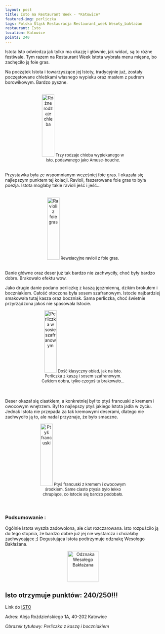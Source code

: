 ```yaml
---
layout: post
title: Isto na Restaurant Week - *Katowice*
featured-img: perliczka
tags: Polska Śląsk Restauracja Restaurant_week Wesoły_bakłażan
restaurant: Isto
location: Katowice
points: 240
---
```

Istota Isto odwiedza jak tylko ma okazję i głównie, jak widać, są to różne festiwale.
 Tym razem na Restaurant Week Istota wybrała menu mięsne, bo zachęciło ją foie gras.

Na początek Istota i towarzyszące jej Istoty, tradycyjnie już, zostały poczęstowane
chlebkami własnego wypieku oraz masłem z pudrem borowikowym. Bardzo pyszne.
<br />&ensp;&ensp;&ensp;
<center><div style="width:55%">
 <img src="{{site.url}}/assets/img/posts/chlebek.jpg" alt="Różne rodzaje chleba" height="200px" width="40px" />
 <font size="2">
      Trzy rodzaje chleba wypiekanego w Isto, podawanego jako Amuse-bouche.
 </font>
</div></center>
<br />

Przystawka była ze wspomnianym wcześniej foie gras. I okazała się najlepszym punktem tej kolacji.
Ravioli, faszerowane foie gras to była poezja. Istota mogłaby takie ravioli jeść i jeść...
<br />&ensp;&ensp;&ensp;
<center><div style="width:55%">
 <img src="{{site.url}}/assets/img/posts/ravioli_foie_gras.jpg" alt="Ravioli z foie gras" height="200px"
 width="40px" />
 <font size="2">
      Rewelacyjne ravioli z foie gras.
 </font>
</div></center>
<br />


Danie główne oraz deser już tak bardzo nie zachwyciły, choć były bardzo dobre. Brakowało efektu wow.

Jako drugie danie podano perliczkę z kaszą jęczmienną, dzikim brokułem i boczniakiem.
Całość otoczona była sosem szafranowym. Istocie najbardziej smakowała tutaj kasza oraz boczniak.
 Sama perliczka, choć świetnie przyrządzona jakoś nie spasowała Istocie.
<center><div style="width:55%">
 <img src="{{site.url}}/assets/img/posts/perliczka2.jpg" alt="Perliczka w sosie szafranowym" height="200px" width="40px" />

 <font size="2">
Dość klasyczny obiad, jak na Isto. Perliczka z kaszą i sosem szafranowym. Całkiem dobra, tylko czegoś tu brakowało...
 </font>
</div></center>
<br />&ensp;&ensp;&ensp;

Deser okazał się ciastkiem, a konkretniej był to ptyś francuski z kremem i owocowym wnętrzem.
Był to najlepszy ptyś jakiego Istota jadła w życiu. Jednak Istota nie przepada za tak kremowymi deserami,
dlatego nie zachwyciło ją to, ale nadal przyznaje, że było smaczne.
<center><div style="width:55%">
 <img src="{{site.url}}/assets/img/posts/ptys.jpg" alt="Ptyś francuski" height="200px" width="40px" />

 <font size="2">
Ptyś francuski z kremem i owocowym środkiem. Same ciasto ptysia było lekko chrupiące, co Istocie się bardzo podobało.
 </font>
</div></center>
<br />&ensp;&ensp;&ensp;

### Podsumowanie :
Ogólnie Istota wyszła zadowolona, ale ciut rozczarowana. Isto rozpuściło ją do tego stopnia,
że bardzo dobre już jej nie wystarcza i chciałaby zachwycające ;)
Degustująca Istota podtrzymuje odznakę Wesołego Bakłażana.

<center><div style="width:30%">
   <img src="{{site.url}}/assets/img/posts/odznaka.gif" alt="Odznaka Wesołego Bakłażana" height="100" width="auto" />
</div></center>

## Isto otrzymuje punktów: **240/250!!!**
Link do [ISTO]

Adres: Aleja Roździeńskiego 1A,
40-202 Katowice

_Obrazek tytułowy: Perliczka z kaszą i boczniakiem_

[ISTO]: http://www.isto.com.pl/




